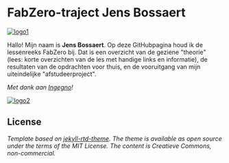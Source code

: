# FabZero-traject Jens Bossaert
[![logo1](https://ingegnomakerspace.github.io/inclusievekets/assets/images/logo.svg)][fabzero]


Hallo! Mijn naam is __Jens Bossaert__. Op deze GitHubpagina houd ik de lessenreeks FabZero bij. Dat is een overzicht van de geziene "theorie" (lees: korte overzichten van de les met handige links en informatie), de resultaten van de opdrachten voor thuis, en de vooruitgang van mijn uiteindelijke "afstudeerproject".

_Met dank aan [Ingegno](https://ingegno.be/)!_

[![logo2](https://ingegno.be/img/logo_website_ingegno.png)](https://ingegno.be/)

<!-- ![notapieceofcake]({{ site.baseurl }}/assets/cake.png "Cake") -->

## License
_Template based on [jekyll-rtd-theme](https://github.com/rundocs/jekyll-rtd-theme). The theme is available as open source under the terms of the MIT License. The content is Creatieve Commons, non-commercial._

[fabzero]: https://ingegnomakerspace.github.io/inclusievekets/deelnemers
